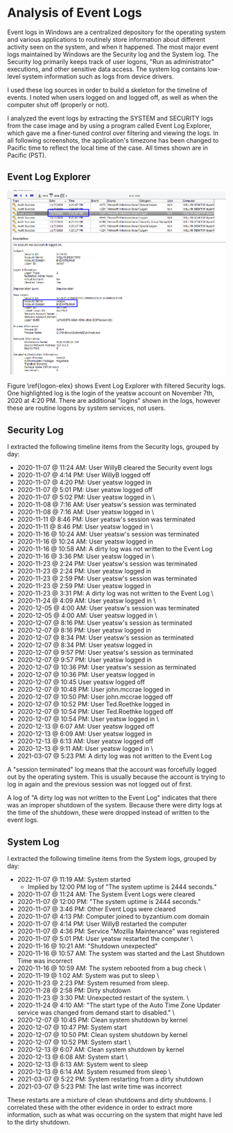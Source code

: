 # Analysis of Event Logs

Event logs in Windows are a centralized depository for the operating system and various applications to routinely store information about different activity seen on the system, and when it happened. The most major event logs maintained by Windows are the Security log and the System log. The Security log primarily keeps track of user logons, "Run as administrator" executions, and other sensitive data access. The system log contains low-level system information such as logs from device drivers. 

I used these log sources in order to build a skeleton for the timeline of events. I noted when users logged on and logged off, as well as when the computer shut off (properly or not). 

I analyzed the event logs by extracting the SYSTEM and SECURITY logs from the case image and by using a program called Event Log Explorer, which gave me a finer-tuned control over filtering and viewing the logs. In all following screenshots, the application's timezone has been changed to Pacific time to reflect the local time of the case. All times shown are in Pacific (PST).

## Event Log Explorer

![A screenshot of Event Log Explorer showing the details of a user logon.\label{logon-elex}](./images/logon-elex.png)

Figure \ref{logon-elex} shows Event Log Explorer with filtered Security logs. One highlighted log is the login of the yeatsw account on November 7th, 2020 at 4:20 PM. There are additional "logins" shown in the logs, however these are routine logons by system services, not users.

## Security Log 

I extracted the following timeline items from the Security logs, grouped by day:

- 2020-11-07 @ 11:24 AM: User WillyB cleared the Security event logs
- 2020-11-07 @ 4:14 PM: User WillyB logged off
- 2020-11-07 @ 4:20 PM: User yeatsw logged in
- 2020-11-07 @ 5:01 PM: User yeatsw logged off
- 2020-11-07 @ 5:02 PM: User yeatsw logged in
\
- 2020-11-08 @ 7:16 AM: User yeatsw's session was terminated
- 2020-11-08 @ 7:16 AM: User yeatsw logged in
\
- 2020-11-11 @ 8:46 PM: User yeatsw's session was terminated
- 2020-11-11 @ 8:46 PM: User yeatsw logged in
\
- 2020-11-16 @ 10:24 AM: User yeatsw's session was terminated
- 2020-11-16 @ 10:24 AM: User yeatsw logged in
- 2020-11-16 @ 10:58 AM: A dirty log was not written to the Event Log
- 2020-11-16 @ 3:36 PM: User yeatsw logged in
\
- 2020-11-23 @ 2:24 PM: User yeatsw's session was terminated
- 2020-11-23 @ 2:24 PM: User yeatsw logged in
- 2020-11-23 @ 2:59 PM: User yeatsw's session was terminated
- 2020-11-23 @ 2:59 PM: User yeatsw logged in
- 2020-11-23 @ 3:31 PM: A dirty log was not written to the Event Log
\
- 2020-11-24 @ 4:09 AM: User yeatsw logged in 
\
- 2020-12-05 @ 4:00 AM: User yeatsw's session was terminated
- 2020-12-05 @ 4:00 AM: User yeatsw logged in
\
- 2020-12-07 @ 8:16 PM: User yeatsw's session as terminated
- 2020-12-07 @ 8:16 PM: User yeatsw logged in 
- 2020-12-07 @ 8:34 PM: User yeatsw's session as terminated
- 2020-12-07 @ 8:34 PM: User yeatsw logged in 
- 2020-12-07 @ 9:57 PM: User yeatsw's session as terminated
- 2020-12-07 @ 9:57 PM: User yeatsw logged in
- 2020-12-07 @ 10:36 PM: User yeatsw's session as terminated
- 2020-12-07 @ 10:36 PM: User yeatsw logged in
- 2020-12-07 @ 10:45 User yeatsw logged off
- 2020-12-07 @ 10:48 PM: User john.mccrae logged in
- 2020-12-07 @ 10:50 PM: User john.mccrae logged off
- 2020-12-07 @ 10:52 PM: User Ted.Roethke logged in
- 2020-12-07 @ 10:54 PM: User Ted.Roethke logged off
- 2020-12-07 @ 10:54 PM: User yeatsw logged in
\
- 2020-12-13 @ 6:07 AM: User yeatsw logged off
- 2020-12-13 @ 6:09 AM: User yeatsw logged in
- 2020-12-13 @ 6:13 AM: User yeatsw logged off
- 2020-12-13 @ 9:11 AM: User yeatsw logged in 
\
- 2021-03-07 @ 5:23 PM: A dirty log was not written to the Event Log

A "session terminated" log means that the account was forcefully logged out by the operating system. This is usually because the account is trying to log in again and the previous session was not logged out of first.

A log of "A dirty log was not written to the Event Log" indicates that there was an improper shutdown of the system. Because there were dirty logs at the time of the shutdown, these were dropped instead of written to the event logs.

## System Log

I extracted the following timeline items from the System logs, grouped by day:

- 2022-11-07 @ 11:19 AM: System started
    - Implied by 12:00 PM log of "The system uptime is 2444 seconds."
- 2020-11-07 @ 11:24 AM: The System Event Logs were cleared
- 2020-11-07 @ 12:00 PM: "The system uptime is 2444 seconds."
- 2020-11-07 @ 3:46 PM: Other Event Logs were cleared
- 2020-11-07 @ 4:13 PM: Computer joined to byzantium.com domain
- 2020-11-07 @ 4:14 PM: User WillyB restarted the computer
- 2020-11-07 @ 4:36 PM: Service "Mozilla Maintenance" was registered
- 2020-11-07 @ 5:01 PM: User yeatsw restarted the computer
\
- 2020-11-16 @ 10:21 AM: "Shutdown unexpected"
- 2020-11-16 @ 10:57 AM: The system was started and the Last Shutdown Time was incorrect
- 2020-11-16 @ 10:59 AM: The system rebooted from a bug check
\
- 2020-11-19 @ 1:02 AM: System was put to sleep
\
- 2020-11-23 @ 2:23 PM: System resumed from sleep.
- 2020-11-28 @ 2:58 PM: Dirty shutdown
- 2020-11-23 @ 3:30 PM: Unexpected restart of the system.
\
- 2020-11-24 @ 4:10 AM: "The start type of the Auto Time Zone Updater service was changed from demand start to disabled."
\
- 2020-12-07 @ 10:45 PM: Clean system shutdown by kernel
- 2020-12-07 @ 10:47 PM: System start
- 2020-12-07 @ 10:50 PM: Clean system shutdown by kernel
- 2020-12-07 @ 10:52 PM: System start
\
- 2020-12-13 @ 6:07 AM: Clean system shutdown by kernel
- 2020-12-13 @ 6:08 AM: System start
\
- 2020-12-13 @ 6:13 AM: System went to sleep
- 2020-12-13 @ 6:14 AM: System resumed from sleep
\
- 2021-03-07 @ 5:22 PM: System restarting from a dirty shutdown
- 2021-03-07 @ 5:23 PM: The last write time was incorrect

These restarts are a mixture of clean shutdowns and dirty shutdowns. I correlated these with the other evidence in order to extract more information, such as what was occurring on the system that might have led to the dirty shutdown.
